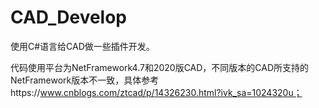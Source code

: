 # CAD_Develop
 使用C#语言给CAD做一些插件开发。

代码使用平台为NetFramework4.7和2020版CAD，不同版本的CAD所支持的NetFramework版本不一致，具体参考https://www.cnblogs.com/ztcad/p/14326230.html?ivk_sa=1024320u；
